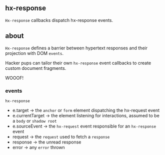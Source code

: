 ## hx-response

`Hx-response` callbacks dispatch hx-response events.

## about

`Hx-response` defines a barrier between hypertext responses and their projection with DOM `events`.

Hacker pups can tailor their own `hx-response` event callbacks to create custom document fragments.

WOOOF!

### events

`hx-response`

- e.target -> the `anchor` or `form` element dispatching the hx-request event
- e.currentTarget -> the element listening for interactions, assumed to be a `body` or `shadow root`
- e.sourceEvent -> the `hx-request` event responsible for an `hx-response` event
- request -> the `request` used to fetch a `response`
- response -> the unread response
- error -> any `error` thrown
